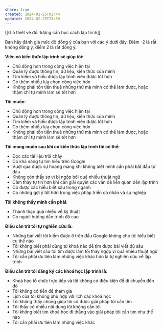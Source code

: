 ```yaml
---
share: true
created: 2024-02-25T01:44
updated: 2024-02-25T23:30
---
```

[[Giả thiết về đối tượng cần học cách lập trình]]


Bạn hãy đánh giá mức độ đồng ý của bạn với các ý dưới đây. Điểm -2 là rất không đồng ý, điểm 2 là rất đồng ý.

**Việc có kiến thức lập trình sẽ giúp tôi:**
- Chủ động hơn trong công việc hiện tại
- Quản lý được thông tin, dữ liệu, kiến thức của mình
- Tìm kiếm và hiểu được lập trình viên được tốt hơn
- Có thêm nhiều lựa chọn công việc hơn
- Không phải tốn tiền thuê những thứ mà mình có thể làm được, hoặc thậm chí tự mình làm sẽ tốt hơn

**Tôi muốn:**
- Chủ động hơn trong công việc hiện tại
- Quản lý được thông tin, dữ liệu, kiến thức của mình
- Tìm kiếm và hiểu được lập trình viên được tốt hơn
- Có thêm nhiều lựa chọn công việc hơn
- Không phải tốn tiền thuê những thứ mà mình có thể làm được, hoặc thậm chí tự mình làm sẽ tốt hơn

**Tôi mong muốn sau khi có kiến thức lập trình tôi có thể:**
- Đọc các tài liệu trôi chảy
- Có khả năng tự tìm hiểu trên Google
- Vượt qua được sự hoang mang khi không biết mình cần phải bắt đầu từ đâu
- Không còn thấy sợ vì bị ngộp bởi quá nhiều thuật ngữ
- Cảm thấy tự tin hơn khi cần giải quyết các vấn đề liên quan đến lập trình
- Có được các hiểu biết sâu trong ngành 
- Có những gợi ý tốt hơn trong việc pháp triển cá nhân và sự nghiệp

**Tôi không thấy mình cần phải:**
- Thành thạo quá nhiều về kỹ thuật
- Có người hướng dẫn trình độ cao

**Điều cản trở tôi tự nghiên cứu là:**
- Những bài viết tôi kiếm được ở trên đầu Google không cho tôi hiểu biết cụ thể nào
- Tôi không biết phải dùng từ khoá nào để tìm được bài viết đủ sâu
- Những bài viết sâu tôi tìm được làm tôi thấy ngộp vì quá nhiều thuật ngữ
- Tôi cần phải ưu tiên làm những việc khác hơn là tự nghiên cứu về lập trình

**Điều cản trở tôi đăng ký các khoá học lập trình là:**
- Khoá học tổ chức trực tiếp và tôi không có điều kiện để di chuyển đến đó
- Tôi không có tiền để tham gia
- Lịch của tôi không phù hợp với lịch các khoá học
- Tôi không thấy chúng giúp tôi có được giải pháp tôi cần tìm
- Tôi thấy có nhiều nội dung tôi không cần tới
- Tôi không biết tìm khoá học đi thẳng vào giải pháp tôi cần tìm như thế nào
- Tôi cần phải ưu tiên làm những việc khác